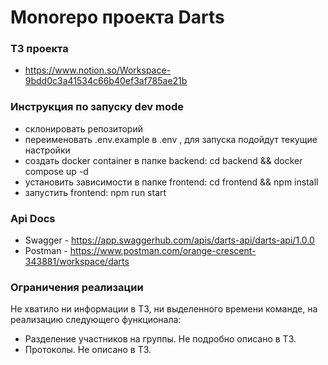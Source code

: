 # Monorepo проекта Darts

### ТЗ проекта
- https://www.notion.so/Workspace-9bdd0c3a41534c66b40ef3af785ae21b

### Инструкция по запуску dev mode
- склонировать репозиторий
- переименовать .env.example в .env , для запуска подойдут текущие настройки
- создать docker container в папке backend: cd backend && docker compose up -d
- установить зависимости в папке frontend: cd frontend && npm install
- запуcтить frontend: npm run start

### Api Docs
- Swagger - https://app.swaggerhub.com/apis/darts-api/darts-api/1.0.0
- Postman - https://www.postman.com/orange-crescent-343881/workspace/darts

### Ограничения реализации
Не хватило ни информации в ТЗ, ни выделенного времени команде, на реализацию следующего функционала:
- Разделение участников на группы. Не подробно описано в ТЗ.
- Протоколы. Не описано в ТЗ.
